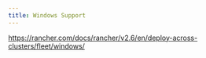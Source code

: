 ```yaml
---
title: Windows Support
---
```


https://rancher.com/docs/rancher/v2.6/en/deploy-across-clusters/fleet/windows/